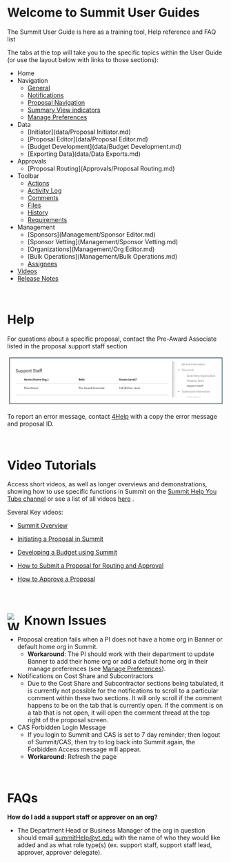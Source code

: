 # Welcome to Summit User Guides
The Summit User Guide is here as a training tool, Help reference and FAQ list

The tabs at the top will take you to the specific topics within the User Guide (or use the layout below with links to those sections):

- Home
- Navigation
    - [General](Navigation/general.md)
    - [Notifications](Navigation/notifications.md)
    - [Proposal Navigation](Navigation/proposal.md)
    - [Summary View indicators](Navigation/indicators.md)
    - [Manage Preferences](Navigation/preferences.md)
- Data
    - [Initiator](data/Proposal Initiator.md)
    - [Proposal Editor](data/Proposal Editor.md)
    - [Budget Development](data/Budget Development.md)
    - [Exporting Data](data/Data Exports.md)
- Approvals
    - [Proposal Routing](Approvals/Proposal Routing.md)
- Toolbar
    - [Actions](Tools/Actions.md)
    - [Activity Log](Tools/activity.md)
    - [Comments](Tools/Comments.md)
    - [Files](Tools/Files.md)
    - [History](Tools/History.md)
    - [Requirements](Tools/Requirements.md)
- Management
    - [Sponsors](Management/Sponsor Editor.md)
    - [Sponsor Vetting](Management/Sponsor Vetting.md)
    - [Organizations](Management/Org Editor.md)
    - [Bulk Operations](Management/Bulk Operations.md)
    - [Assignees](Management/Assignees.md)
- [Videos](videos.md)
- [Release Notes](releaseNotes.md)

<br>

# Help
For questions about a specific proposal, contact the Pre-Award Associate listed in the proposal support staff section

![Pre-Award Associate Listed in Proposal](./images/Ind_PreAward.jpg)

To report an error message, contact [4Help](https://vt4help.service-now.com/sp) with a copy the error message and proposal ID.

<br>

# Video Tutorials
Access short videos, as well as longer overviews and demonstrations, showing how to use specific functions in Summit on the [Summit Help You Tube channel](https://www.youtube.com/channel/UC882QBwFDrfXbILKRvq2aiA) or see a list of all videos [here](videos.md) .

Several Key videos:
- [Summit Overview](https://www.youtube.com/watch?v=uwGLAqFzC_Q)

- [Initiating a Proposal in Summit](https://youtu.be/9uypak-E9K8)

- [Developing a Budget using Summit](https://www.youtube.com/watch?v=luRD8pZlVDg)

- [How to Submit a Proposal for Routing and Approval](https://www.youtube.com/watch?v=dVuW3nVRUng)

- [How to Approve a Proposal](https://www.youtube.com/watch?v=sfmdQqFPBPc)

<br>

# <img src="../images/warning.png" alt="Warning" style="float:left; width:39px; height:39px;"> Known Issues
- Proposal creation fails when a PI does not have a home org in Banner or default home org in Summit.  
    - **Workaround**: The PI should work with their department to update Banner to add their home org or add a default home org in their manage preferences (see [Manage Preferences](Navigation/preferences.md)).
- Notifications on Cost Share and Subcontractors
    - Due to the Cost Share and Subcontractor sections being tabulated, it is currently not possible for the notifications to scroll to a particular comment within these two sections.  It will only scroll if the comment happens to be on the tab that is currently open.  If the comment is on a tab that is not open, it will open the comment thread at the top right of the proposal screen.
- CAS Forbidden Login Message
    - If you login to Summit and CAS is set to 7 day reminder; then logout of Summit/CAS, then try to log back into Summit again, the Forbidden Access message will appear.
    - **Workaround**: Refresh the page

<br>

# FAQs
**How do I add a support staff or approver on an org?**

- The Department Head or Business Manager of the org in question should email <summitHelp@vt.edu> with the name of who they would like added and as what role type(s) (ex. support staff, support staff lead, approver, approver delegate).

<br>
